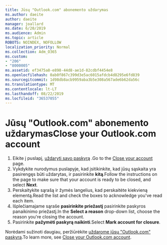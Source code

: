 ```yaml
---
title: Jūsų "Outlook.com" abonemento uždarymas
ms.author: daeite
author: daeite
manager: joallard
ms.date: 6/20/2019
ms.audience: Admin
ms.topic: article
ROBOTS: NOINDEX, NOFOLLOW
localization_priority: Normal
ms.collection: Adm_O365
ms.custom:
- "206"
- "8000005"
ms.assetid: ef3475a8-e898-44d8-ae1d-82cdbf4454e8
ms.openlocfilehash: 0ab0f867c399d3e5ac6015afdcb4d8295e6fd839
ms.sourcegitcommit: 1d98db8acb9959aba3b5e308a567ade6b62da56c
ms.translationtype: MT
ms.contentlocale: lt-LT
ms.lasthandoff: 08/22/2019
ms.locfileid: "36537055"
---
```

# <a name="close-your-outlookcom-account"></a><span data-ttu-id="97fc7-102">Jūsų "Outlook.com" abonemento uždarymas</span><span class="sxs-lookup"><span data-stu-id="97fc7-102">Close your Outlook.com account</span></span>

1. <span data-ttu-id="97fc7-103">Eikite į puslapį, [uždaryti savo paskyrą](https://go.microsoft.com/fwlink/p/?linkid=845493) .</span><span class="sxs-lookup"><span data-stu-id="97fc7-103">Go to the [Close your account](https://go.microsoft.com/fwlink/p/?linkid=845493) page.</span></span>
2. <span data-ttu-id="97fc7-104">Vykdykite nurodymus puslapyje, kad įsitikinkite, kad jūsų sąskaita yra pasirengęs būti uždarytas, ir pasirinkite **kitą**.</span><span class="sxs-lookup"><span data-stu-id="97fc7-104">Follow the instructions on the page to make sure that your account is ready to be closed, and select **Next**.</span></span>
3. <span data-ttu-id="97fc7-105">Perskaitykite sąrašą ir žymės langelius, kad perskaitėte kiekvieną elementą.</span><span class="sxs-lookup"><span data-stu-id="97fc7-105">Read the list and check the boxes to acknowledge you've read each item.</span></span>
4. <span data-ttu-id="97fc7-106">Išplečiamajame sąraše **pasirinkite priežastį** pasirinkite paskyros panaikinimo priežastį.</span><span class="sxs-lookup"><span data-stu-id="97fc7-106">In the **Select a reason** drop-down list, choose the reason you're closing the account.</span></span>
5. <span data-ttu-id="97fc7-107">Pasirinkite **pažymėti paskyrą naikinti**.</span><span class="sxs-lookup"><span data-stu-id="97fc7-107">Select **Mark account for closure**.</span></span>

<span data-ttu-id="97fc7-108">Norėdami sužinoti daugiau, peržiūrėkite [uždarome jūsų "Outlook.com" paskyrą](https://support.office.com/article/564b801e-2a47-4cb2-afa8-12ead3185038?wt.mc_id=Office_Outlook_com_Alchemy).</span><span class="sxs-lookup"><span data-stu-id="97fc7-108">To learn more, see [Close your Outlook.com account](https://support.office.com/article/564b801e-2a47-4cb2-afa8-12ead3185038?wt.mc_id=Office_Outlook_com_Alchemy).</span></span>
  